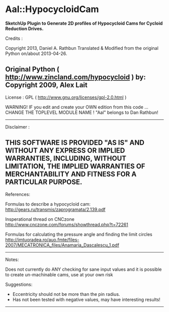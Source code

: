 # Aal::HypocycloidCam


__SketchUp Plugin to Generate 2D profiles of Hypocycloid Cams for Cycloid Reduction Drives.__


  Credits :

  Copyright 2013, Daniel A. Rathbun
  Translated & Modified from the original Python on/about 2013-04-26.

  Original Python ( http://www.zincland.com/hypocycloid ) by:
  Copyright 2009, Alex Lait
 ---------------------------------------------------------------------------
  License  :  GPL ( http://www.gnu.org/licenses/gpl-2.0.html )

  WARNING!  IF you edit and create your OWN edition from this code ...
            CHANGE THE TOPLEVEL MODULE NAME ! "Aal" belongs to Dan Rathbun!

 ---------------------------------------------------------------------------
  Disclaimer :

  THIS SOFTWARE IS PROVIDED "AS IS" AND WITHOUT ANY EXPRESS OR
  IMPLIED WARRANTIES, INCLUDING, WITHOUT LIMITATION, THE IMPLIED
  WARRANTIES OF MERCHANTABILITY AND FITNESS FOR A PARTICULAR PURPOSE.
 ---------------------------------------------------------------------------
  References:

  Formulas to describe a hypocycloid cam:
    http://gears.ru/transmis/zaprogramata/2.139.pdf

  Insperational thread on CNCzone
    http://www.cnczone.com/forums/showthread.php?t=72261

  Formulas for calculating the pressure angle and finding the limit circles
    http://imtuoradea.ro/auo.fmte/files-2007/MECATRONICA_files/Anamaria_Dascalescu_1.pdf

 ---------------------------------------------------------------------------
  Notes:

  Does not currently do ANY checking for sane input values and it
  is possible to create un-machinable cams, use at your own risk

  Suggestions:
   * Eccentricity should not be more than the pin radius.
   * Has not been tested with negative values, may have interesting results!

 ---------------------------------------------------------------------------
